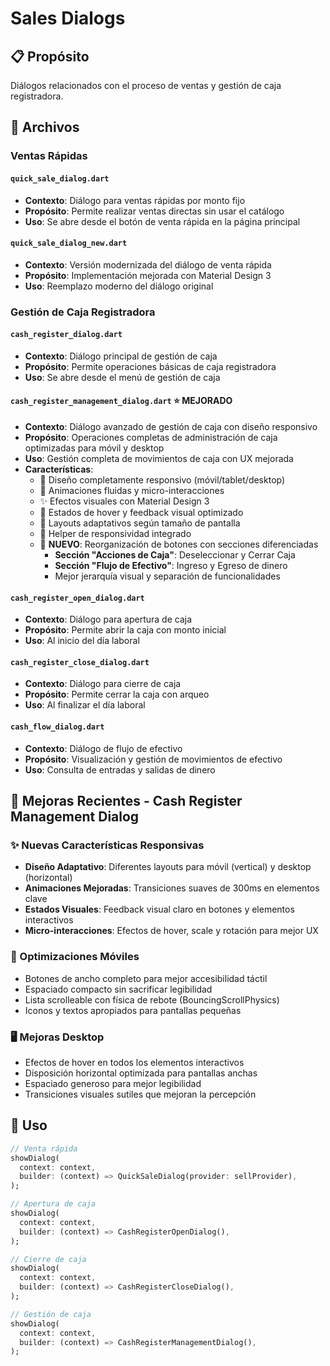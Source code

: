 # Sales Dialogs

## 📋 Propósito
Diálogos relacionados con el proceso de ventas y gestión de caja registradora.

## 📁 Archivos

### **Ventas Rápidas**
#### `quick_sale_dialog.dart`
- **Contexto**: Diálogo para ventas rápidas por monto fijo
- **Propósito**: Permite realizar ventas directas sin usar el catálogo
- **Uso**: Se abre desde el botón de venta rápida en la página principal

#### `quick_sale_dialog_new.dart`
- **Contexto**: Versión modernizada del diálogo de venta rápida
- **Propósito**: Implementación mejorada con Material Design 3
- **Uso**: Reemplazo moderno del diálogo original

### **Gestión de Caja Registradora**
#### `cash_register_dialog.dart`
- **Contexto**: Diálogo principal de gestión de caja
- **Propósito**: Permite operaciones básicas de caja registradora
- **Uso**: Se abre desde el menú de gestión de caja

#### `cash_register_management_dialog.dart` ⭐ **MEJORADO**
- **Contexto**: Diálogo avanzado de gestión de caja con diseño responsivo
- **Propósito**: Operaciones completas de administración de caja optimizadas para móvil y desktop
- **Uso**: Gestión completa de movimientos de caja con UX mejorada
- **Características**:
  - 📱 Diseño completamente responsivo (móvil/tablet/desktop)
  - 🎨 Animaciones fluidas y micro-interacciones
  - ✨ Efectos visuales con Material Design 3
  - 🎯 Estados de hover y feedback visual optimizado
  - 📐 Layouts adaptativos según tamaño de pantalla
  - 🔧 Helper de responsividad integrado
  - 🔄 **NUEVO**: Reorganización de botones con secciones diferenciadas
    - **Sección "Acciones de Caja"**: Deseleccionar y Cerrar Caja
    - **Sección "Flujo de Efectivo"**: Ingreso y Egreso de dinero
    - Mejor jerarquía visual y separación de funcionalidades

#### `cash_register_open_dialog.dart`
- **Contexto**: Diálogo para apertura de caja
- **Propósito**: Permite abrir la caja con monto inicial
- **Uso**: Al inicio del día laboral

#### `cash_register_close_dialog.dart`
- **Contexto**: Diálogo para cierre de caja
- **Propósito**: Permite cerrar la caja con arqueo
- **Uso**: Al finalizar el día laboral

#### `cash_flow_dialog.dart`
- **Contexto**: Diálogo de flujo de efectivo
- **Propósito**: Visualización y gestión de movimientos de efectivo
- **Uso**: Consulta de entradas y salidas de dinero

## 🎨 Mejoras Recientes - Cash Register Management Dialog

### ✨ Nuevas Características Responsivas
- **Diseño Adaptativo**: Diferentes layouts para móvil (vertical) y desktop (horizontal)
- **Animaciones Mejoradas**: Transiciones suaves de 300ms en elementos clave
- **Estados Visuales**: Feedback visual claro en botones y elementos interactivos
- **Micro-interacciones**: Efectos de hover, scale y rotación para mejor UX

### 📱 Optimizaciones Móviles
- Botones de ancho completo para mejor accesibilidad táctil
- Espaciado compacto sin sacrificar legibilidad
- Lista scrolleable con física de rebote (BouncingScrollPhysics)
- Iconos y textos apropiados para pantallas pequeñas

### 🖥️ Mejoras Desktop
- Efectos de hover en todos los elementos interactivos
- Disposición horizontal optimizada para pantallas anchas
- Espaciado generoso para mejor legibilidad
- Transiciones visuales sutiles que mejoran la percepción

## 🔧 Uso
```dart
// Venta rápida
showDialog(
  context: context,
  builder: (context) => QuickSaleDialog(provider: sellProvider),
);

// Apertura de caja
showDialog(
  context: context,
  builder: (context) => CashRegisterOpenDialog(),
);

// Cierre de caja
showDialog(
  context: context,
  builder: (context) => CashRegisterCloseDialog(),
);

// Gestión de caja
showDialog(
  context: context,
  builder: (context) => CashRegisterManagementDialog(),
);
```
